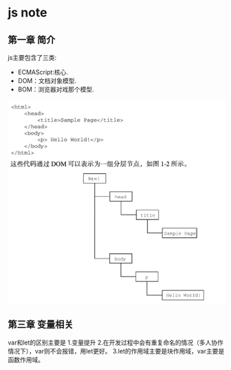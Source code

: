 # js note

## 第一章 简介


js主要包含了三类:   

+ ECMAScript:核心.  
+ DOM：文档对象模型.    
+ BOM：浏览器对戏那个模型.   

   
![1](pic/1.png)
  
## 第三章 变量相关

var和let的区别主要是
1.变量提升
2.在开发过程中会有重复命名的情况（多人协作情况下），var则不会报错，用let更好。
3.let的作用域主要是块作用域，var主要是函数作用域。